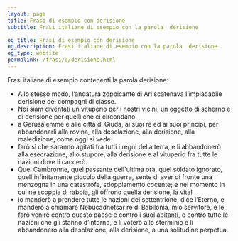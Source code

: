 ```yaml
---
layout: page
title: Frasi di esempio con derisione 
subtitle: Frasi italiane di esempio con la parola  derisione

og_title: Frasi di esempio con derisione 
og_description: Frasi italiane di esempio con la parola  derisione
og_type: website
permalink: /frasi/d/derisione.html
---
```


Frasi italiane di esempio contenenti la parola derisione:


- Allo stesso modo, l’andatura zoppicante di Ari scatenava l’implacabile derisione dei compagni di classe.
- Noi siam diventati un vituperio per i nostri vicini, un oggetto di scherno e di derisione per quelli che ci circondano.
- a Gerusalemme e alle città di Giuda, ai suoi re ed ai suoi principi, per abbandonarli alla rovina, alla desolazione, alla derisione, alla maledizione, come oggi si vede.
- farò sì che saranno agitati fra tutti i regni della terra, e li abbandonerò alla esecrazione, allo stupore, alla derisione e al vituperio fra tutte le nazioni dove li caccerò.
- Quel Cambronne, quel passante dell'ultima ora, quel soldato ignorato, quell'infinitamente piccolo della guerra, sente di aver di fronte una menzogna in una catastrofe, sdoppiamento cocente; e nel momento in cui ne scoppia di rabbia, gli offrono quella derisione, la vita!
- io manderò a prendere tutte le nazioni del settentrione, dice l’Eterno, e manderò a chiamare Nebucadnetsar re di Babilonia, mio servitore, e le farò venire contro questo paese e contro i suoi abitanti, e contro tutte le nazioni che gli stanno d’intorno, e li voterò allo sterminio e li abbandonerò alla desolazione, alla derisione, a una solitudine perpetua.
